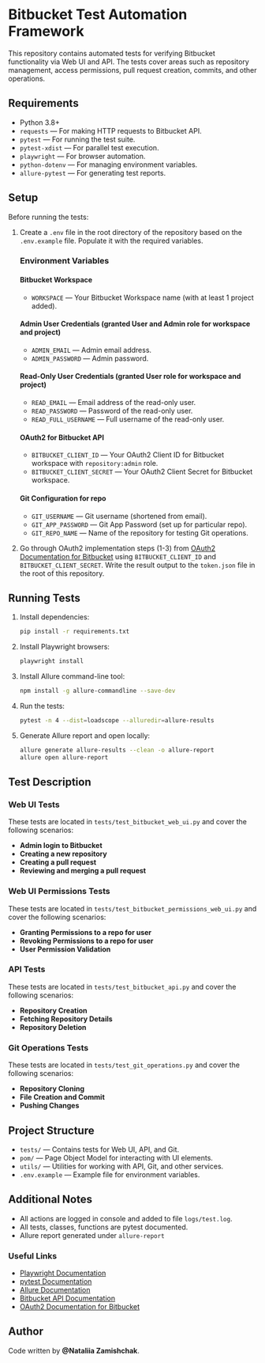 # Bitbucket Test Automation Framework

This repository contains automated tests for verifying Bitbucket functionality via Web UI and API. The tests cover areas such as repository management, access permissions, pull request creation, commits, and other operations.

## Requirements

- Python 3.8+
- `requests` — For making HTTP requests to Bitbucket API.
- `pytest` — For running the test suite.
- `pytest-xdist` — For parallel test execution.
- `playwright` — For browser automation.
- `python-dotenv` — For managing environment variables.
- `allure-pytest` — For generating test reports.

## Setup

Before running the tests:

1. Create a `.env` file in the root directory of the repository based on the `.env.example` file. Populate it with the required variables.

   ### Environment Variables

   #### Bitbucket Workspace

   - `WORKSPACE` — Your Bitbucket Workspace name (with at least 1 project added).

   #### Admin User Credentials (granted User and Admin role for workspace and project)

   - `ADMIN_EMAIL` — Admin email address.
   - `ADMIN_PASSWORD` — Admin password.

   #### Read-Only User Credentials (granted User role for workspace and project)

   - `READ_EMAIL` — Email address of the read-only user.
   - `READ_PASSWORD` — Password of the read-only user.
   - `READ_FULL_USERNAME` — Full username of the read-only user.

   #### OAuth2 for Bitbucket API

   - `BITBUCKET_CLIENT_ID` — Your OAuth2 Client ID for Bitbucket workspace with `repository:admin` role.
   - `BITBUCKET_CLIENT_SECRET` — Your OAuth2 Client Secret for Bitbucket workspace.

   #### Git Configuration for repo

   - `GIT_USERNAME` — Git username (shortened from email).
   - `GIT_APP_PASSWORD` — Git App Password (set up for particular repo).
   - `GIT_REPO_NAME` — Name of the repository for testing Git operations.

2. Go through OAuth2 implementation steps (1-3) from [OAuth2 Documentation for Bitbucket](https://developer.atlassian.com/cloud/bitbucket/rest/intro/#oauth-2-0) using `BITBUCKET_CLIENT_ID` and `BITBUCKET_CLIENT_SECRET`. Write the result output to the `token.json` file in the root of this repository.

## Running Tests

1. Install dependencies:

   ```bash
   pip install -r requirements.txt
   ```

2. Install Playwright browsers:

   ```bash
   playwright install
   ```

3. Install Allure command-line tool:

   ```bash
   npm install -g allure-commandline --save-dev
   ```

4. Run the tests:

   ```bash
   pytest -n 4 --dist=loadscope --alluredir=allure-results
   ```

5. Generate Allure report and open locally:

   ```bash
   allure generate allure-results --clean -o allure-report
   allure open allure-report
   ```

## Test Description

### Web UI Tests

These tests are located in `tests/test_bitbucket_web_ui.py` and cover the following scenarios:

- **Admin login to Bitbucket**
- **Creating a new repository**
- **Creating a pull request**
- **Reviewing and merging a pull request**

### Web UI Permissions Tests

These tests are located in `tests/test_bitbucket_permissions_web_ui.py` and cover the following scenarios:

- **Granting Permissions to a repo for user**
- **Revoking Permissions to a repo for user**
- **User Permission Validation**

### API Tests

These tests are located in `tests/test_bitbucket_api.py` and cover the following scenarios:

- **Repository Creation**
- **Fetching Repository Details**
- **Repository Deletion**

### Git Operations Tests

These tests are located in `tests/test_git_operations.py` and cover the following scenarios:

- **Repository Cloning**
- **File Creation and Commit**
- **Pushing Changes**

## Project Structure

- `tests/` — Contains tests for Web UI, API, and Git.
- `pom/` — Page Object Model for interacting with UI elements.
- `utils/` — Utilities for working with API, Git, and other services.
- `.env.example` — Example file for environment variables.

## Additional Notes

- All actions are logged in console and added to file `logs/test.log`.
- All tests, classes, functions are pytest documented.
- Allure report generated under `allure-report`

### Useful Links

- [Playwright Documentation](https://playwright.dev/)
- [pytest Documentation](https://docs.pytest.org/)
- [Allure Documentation](https://docs.qameta.io/allure/)
- [Bitbucket API Documentation](https://developer.atlassian.com/cloud/bitbucket/rest/api-group-source/)
- [OAuth2 Documentation for Bitbucket](https://developer.atlassian.com/cloud/bitbucket/rest/intro/#oauth-2-0)

## Author

Code written by **@Nataliia Zamishchak**.
